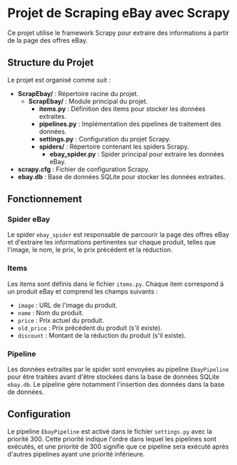 # Projet de Scraping eBay avec Scrapy

Ce projet utilise le framework Scrapy pour extraire des informations à partir de la page des offres eBay.

## Structure du Projet

Le projet est organisé comme suit :

- **ScrapEbay/** : Répertoire racine du projet.
  - **ScrapEbay/** : Module principal du projet.
    - **items.py** : Définition des items pour stocker les données extraites.
    - **pipelines.py** : Implémentation des pipelines de traitement des données.
    - **settings.py** : Configuration du projet Scrapy.
    - **spiders/** : Répertoire contenant les spiders Scrapy.
      - **ebay_spider.py** : Spider principal pour extraire les données eBay.
- **scrapy.cfg** : Fichier de configuration Scrapy.
- **ebay.db** : Base de données SQLite pour stocker les données extraites.

## Fonctionnement

### Spider eBay

Le spider `ebay_spider` est responsable de parcourir la page des offres eBay et d'extraire les informations pertinentes sur chaque produit, telles que l'image, le nom, le prix, le prix précédent et la réduction.

### Items

Les items sont définis dans le fichier `items.py`. Chaque item correspond à un produit eBay et comprend les champs suivants :
- `image` : URL de l'image du produit.
- `name` : Nom du produit.
- `price` : Prix actuel du produit.
- `old_price` : Prix précédent du produit (s'il existe).
- `discount` : Montant de la réduction du produit (s'il existe).

### Pipeline

Les données extraites par le spider sont envoyées au pipeline `EbayPipeline` pour être traitées avant d'être stockées dans la base de données SQLite `ebay.db`. Le pipeline gère notamment l'insertion des données dans la base de données.

## Configuration

Le pipeline `EbayPipeline` est activé dans le fichier `settings.py` avec la priorité 300. Cette priorité indique l'ordre dans lequel les pipelines sont exécutés, et une priorité de 300 signifie que ce pipeline sera exécuté après d'autres pipelines ayant une priorité inférieure.